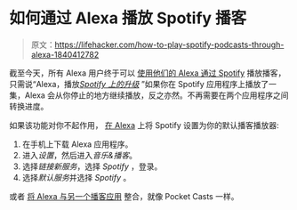 # 如何通过 Alexa 播放 Spotify 播客

> 原文：<https://lifehacker.com/how-to-play-spotify-podcasts-through-alexa-1840412782>

截至今天，所有 Alexa 用户终于可以 [使用他们的 Alexa 通过 Spotify](https://newsroom.spotify.com/2019-12-13/all-spotify-users-in-the-u-s-can-now-play-podcasts-through-amazon-alexa/) 播放播客，只需说“Alexa，播放[*Spotify 上的升级*](https://lifehacker.com/c/the-upgrade) ”如果你在 Spotify 应用程序上播放了一集，Alexa 会从你停止的地方继续播放，反之亦然。不再需要在两个应用程序之间转换进度。



如果该功能对你不起作用， [在 Alexa](https://www.spotify.com/us/amazonalexa/) 上将 Spotify 设置为你的默认播客播放器:

1.  在手机上下载 Alexa 应用程序。
2.  进入*设置*，然后进入*音乐&播客*。
3.  选择*链接新服务*，选择 *Spotify* ，登录。
4.  选择*默认服务*并选择 *Spotify* 。

或者 [将 Alexa 与另一个播客应用](https://www.the-ambient.com/how-to/alexa-podcast-guide-343) 整合，就像 Pocket Casts 一样。